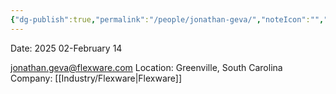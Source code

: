 ```yaml
---
{"dg-publish":true,"permalink":"/people/jonathan-geva/","noteIcon":"","created":"2025-02-14T15:36:23.326-06:00"}
---
```


Date: 2025 02-February 14

jonathan.geva@flexware.com
Location: Greenville, South Carolina
Company: [[Industry/Flexware\|Flexware]]

